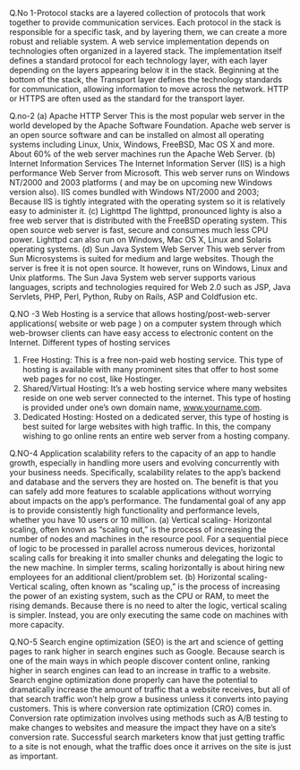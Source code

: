 Q.No 1-Protocol stacks are a layered collection of protocols that work together to provide communication services. Each protocol in the stack is responsible for a specific task, and by layering them, we can create a more robust and reliable system.
A web service implementation depends on technologies often organized in a layered stack. The implementation itself defines a standard protocol for each technology layer, with each layer depending on the layers appearing below it in the stack.
Beginning at the bottom of the stack, the Transport layer defines the technology standards for communication, allowing information to move across the network. HTTP or HTTPS are often used as the standard for the transport layer.

Q.no-2  (a)	Apache HTTP Server
This is the most popular web server in the world developed by the Apache Software Foundation. Apache web server is an open source software and can be installed on almost all operating systems including Linux, Unix, Windows, FreeBSD, Mac OS X and more. About 60% of the web server machines run the Apache Web Server.
(b) Internet Information Services
The Internet Information Server (IIS) is a high performance Web Server from Microsoft. This web server runs on Windows NT/2000 and 2003 platforms ( and may be on upcoming new Windows version also). IIS comes bundled with Windows NT/2000 and 2003; Because IIS is tightly integrated with the operating system so it is relatively easy to administer it.
 (c) Lighttpd
The lighttpd, pronounced lighty is also a free web server that is distributed with the FreeBSD operating system. This open source web server is fast, secure and consumes 
much less CPU power. Lighttpd can also run on Windows, Mac OS X, Linux and Solaris operating systems.
 (d) Sun Java System Web Server
This web server from Sun Microsystems is suited for medium and large websites. Though the server is free it is not open source. It however, runs on Windows, Linux and Unix platforms. The Sun Java System web server supports various languages, scripts and technologies required for Web 2.0 such as JSP, Java Servlets, PHP, Perl, Python, Ruby on Rails, ASP and Coldfusion etc.

Q.NO -3 	Web Hosting is a service that allows hosting/post-web-server applications( website or web page ) on a computer system through which web-browser clients can have easy access to electronic content on the Internet.
Different types of hosting services
1.	Free Hosting:
This is a free non-paid web hosting service. This type of hosting is available with many prominent sites that offer to host some web pages for no cost, like Hostinger.
2.	Shared/Virtual Hosting:
It’s a web hosting service where many websites reside on one web server connected to the internet. This type of hosting is provided under one’s own domain name, www.yourname.com. 
3.	Dedicated Hosting:
Hosted on a dedicated server, this type of hosting is best suited for large websites with high traffic. In this, the company wishing to go online rents an entire web server from a hosting company.

Q.NO-4 Application scalability refers to the capacity of an app to handle growth, especially in handling more users and evolving concurrently with your business needs. Specifically, scalability relates to the app’s backend and database and the servers they are hosted on.
The benefit is that you can safely add more features to scalable applications without worrying about impacts on the app’s performance. The fundamental goal of any app is to provide consistently high functionality and performance levels, whether you have 10 users or 10 million.
(a) Vertical scaling- Horizontal scaling, often known as “scaling out,” is the process of increasing the number of nodes and machines in the resource pool. For a sequential piece of logic to be processed in parallel across numerous devices, horizontal scaling calls for breaking it into smaller chunks and delegating the logic to the new machine. In simpler terms, scaling horizontally is about hiring new employees for an additional client/problem set. 
(b) Horizontal scaling-  Vertical scaling, often known as “scaling up,” is the process of increasing the power of an existing system, such as the CPU or RAM, to meet the rising demands. Because there is no need to alter the logic, vertical scaling is simpler. Instead, you are only executing the same code on machines with more capacity.

Q.NO-5 	Search engine optimization (SEO) is the art and science of getting pages to rank higher in search engines such as Google. Because search is one of the main ways in which people discover content online, ranking higher in search engines can lead to an increase in traffic to a website.
Search engine optimization done properly can have the potential to dramatically increase the amount of traffic that a website receives, but all of that search traffic won’t help grow a business unless it converts into paying customers. This is where conversion rate optimization (CRO) comes in.
Conversion rate optimization involves using methods such as A/B testing to make changes to websites and measure the impact they have on a site’s conversion rate. Successful search marketers know that just getting traffic to a site is not enough, what the traffic does once it arrives on the site is just as important.





